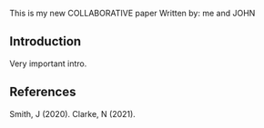 This is my new COLLABORATIVE paper
Written by: me and JOHN

## Introduction

Very important intro.

## References

Smith, J (2020).
Clarke, N (2021).
